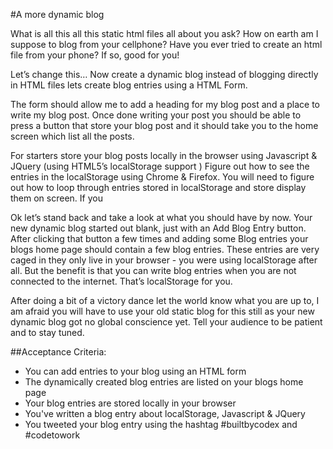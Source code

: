 #A more dynamic blog

What is all this all this static html files all about you ask? How on earth am I suppose to blog from your cellphone? Have you ever tried to create an html file from your phone? If so, good for you!

Let’s change this… Now create a dynamic blog instead of blogging directly in HTML files lets create blog entries using a HTML Form. 

The form should allow me to add a heading for my blog post and a place to write my blog post. Once done writing your post you should be able to press a button that store your blog post and it should take you to the home screen which list all the posts.

For starters store your blog posts locally in the browser using Javascript & JQuery (using HTML5’s localStorage support ) Figure out how to see the entries in the localStorage using Chrome & Firefox. You will need to figure out how to loop through entries stored in localStorage and store display them on screen. If you

Ok let’s stand back and take a look at what you should have by now. Your new dynamic blog started out blank,  just with an Add Blog Entry button. After clicking that button a few times and adding some Blog entries your blogs home page should contain a few blog entries. These entries are very caged in they only live in your browser - you were using localStorage after all. But the benefit is that you can write blog entries when you are not connected to the internet. That’s localStorage for you.

After doing a bit of a victory dance let the world know what you are up to, I am afraid you will have to use your old static blog for this still as your new dynamic blog got no global conscience yet. Tell your audience to be patient and to stay tuned.

##Acceptance Criteria:
   * You can add entries to your blog using an HTML form
   * The dynamically created blog entries are listed on your blogs home page
   * Your blog entries are stored locally in your browser
   * You've written a blog entry about localStorage, Javascript & JQuery
   * You tweeted your blog entry using the hashtag #builtbycodex and #codetowork
